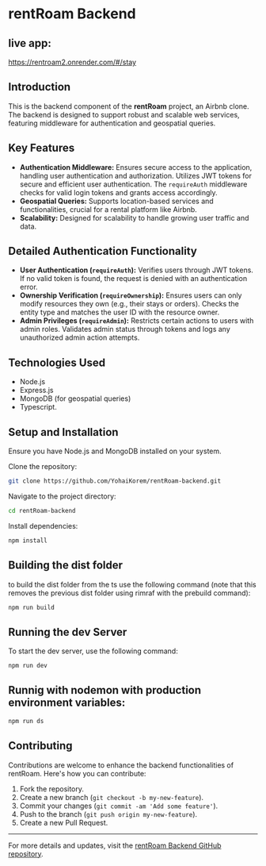 # rentRoam Backend

## live app:
https://rentroam2.onrender.com/#/stay

## Introduction

This is the backend component of the **rentRoam** project, an Airbnb clone. The backend is designed to support robust and scalable web services, featuring middleware for authentication and geospatial queries.

## Key Features

- **Authentication Middleware:** Ensures secure access to the application, handling user authentication and authorization. Utilizes JWT tokens for secure and efficient user authentication. The `requireAuth` middleware checks for valid login tokens and grants access accordingly.
- **Geospatial Queries:** Supports location-based services and functionalities, crucial for a rental platform like Airbnb.
- **Scalability:** Designed for scalability to handle growing user traffic and data.

## Detailed Authentication Functionality

- **User Authentication (`requireAuth`):** Verifies users through JWT tokens. If no valid token is found, the request is denied with an authentication error.
- **Ownership Verification (`requireOwnership`):** Ensures users can only modify resources they own (e.g., their stays or orders). Checks the entity type and matches the user ID with the resource owner.
- **Admin Privileges (`requireAdmin`):** Restricts certain actions to users with admin roles. Validates admin status through tokens and logs any unauthorized admin action attempts.

## Technologies Used

- Node.js
- Express.js
- MongoDB (for geospatial queries)
- Typescript.

## Setup and Installation

Ensure you have Node.js and MongoDB installed on your system.

Clone the repository:

```bash
git clone https://github.com/YohaiKorem/rentRoam-backend.git
```

Navigate to the project directory:

```bash
cd rentRoam-backend
```

Install dependencies:

```bash
npm install
```

## Building the dist folder

to build the dist folder from the ts use the following command (note that this removes the previous dist folder using rimraf with the prebuild command):

```bash
npm run build
```

## Running the dev Server

To start the dev server, use the following command:

```bash
npm run dev
```

## Runnig with nodemon with production environment variables:

```bash
npm run ds
```

## Contributing

Contributions are welcome to enhance the backend functionalities of rentRoam. Here's how you can contribute:

1. Fork the repository.
2. Create a new branch (`git checkout -b my-new-feature`).
3. Commit your changes (`git commit -am 'Add some feature'`).
4. Push to the branch (`git push origin my-new-feature`).
5. Create a new Pull Request.

---

For more details and updates, visit the [rentRoam Backend GitHub repository](https://github.com/YohaiKorem/rentRoam-backend).
